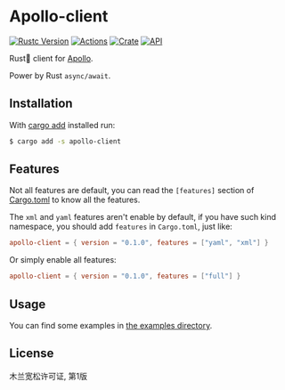 # Apollo-client

[![Rustc Version](https://img.shields.io/badge/rustc-1.39+-lightgray.svg)](https://blog.rust-lang.org/2019/11/07/Rust-1.39.0.html)
[![Actions](https://github.com/jmjoy/apollo-client/workflows/Rust/badge.svg)](https://github.com/jmjoy/apollo-client/actions?query=workflow%3ARust)
[![Crate](https://img.shields.io/crates/v/apollo-client.svg)](https://crates.io/crates/apollo-client)
[![API](https://docs.rs/apollo-client/badge.svg)](https://docs.rs/apollo-client)

Rust🦀 client for [Apollo](https://github.com/ctripcorp/apollo).

Power by Rust `async/await`.

## Installation

With [cargo add](https://github.com/killercup/cargo-edit) installed run:

```sh
$ cargo add -s apollo-client
```

## Features

Not all features are default, you can read the `[features]` section of [Cargo.toml](https://github.com/jmjoy/apollo-client/blob/master/Cargo.toml) to know all the features.

The `xml` and `yaml` features aren't enable by default, if you have such kind namespace, you should add 
`features` in `Cargo.toml`, just like:

```toml
apollo-client = { version = "0.1.0", features = ["yaml", "xml"] }
```

Or simply enable all features:

```toml
apollo-client = { version = "0.1.0", features = ["full"] }
```

## Usage

You can find some examples in [the examples directory](https://github.com/jmjoy/apollo-client/tree/master/examples).

## License

木兰宽松许可证, 第1版


